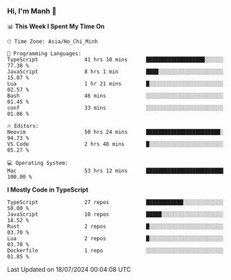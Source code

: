 ### Hi, I'm Manh 👋

<!--START_SECTION:waka-->
📊 **This Week I Spent My Time On** 

```text
🕑︎ Time Zone: Asia/Ho_Chi_Minh

💬 Programming Languages: 
TypeScript               41 hrs 10 mins      ███████████████████░░░░░░   77.38 % 
JavaScript               8 hrs 1 min         ████░░░░░░░░░░░░░░░░░░░░░   15.07 % 
Lua                      1 hr 21 mins        █░░░░░░░░░░░░░░░░░░░░░░░░   02.57 % 
Bash                     46 mins             ░░░░░░░░░░░░░░░░░░░░░░░░░   01.45 % 
conf                     33 mins             ░░░░░░░░░░░░░░░░░░░░░░░░░   01.06 % 

🔥 Editors: 
Neovim                   50 hrs 24 mins      ████████████████████████░   94.73 % 
VS Code                  2 hrs 48 mins       █░░░░░░░░░░░░░░░░░░░░░░░░   05.27 % 

💻 Operating System: 
Mac                      53 hrs 12 mins      █████████████████████████   100.00 % 
```

**I Mostly Code in TypeScript** 

```text
TypeScript               27 repos            ████████████░░░░░░░░░░░░░   50.00 % 
JavaScript               10 repos            █████░░░░░░░░░░░░░░░░░░░░   18.52 % 
Rust                     2 repos             █░░░░░░░░░░░░░░░░░░░░░░░░   03.70 % 
Lua                      2 repos             █░░░░░░░░░░░░░░░░░░░░░░░░   03.70 % 
Dockerfile               1 repo              ░░░░░░░░░░░░░░░░░░░░░░░░░   01.85 % 
```




 Last Updated on 18/07/2024 00:04:08 UTC
<!--END_SECTION:waka-->
